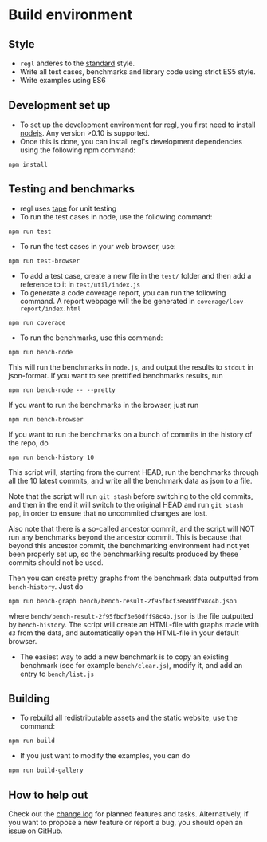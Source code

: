 # Build environment

## Style

* `regl` ahderes to the [standard](https://github.com/feross/standard) style.
* Write all test cases, benchmarks and library code using strict ES5 style.
* Write examples using ES6

## Development set up

* To set up the development environment for regl, you first need to install [nodejs](https://nodejs.org/en/).  Any version >0.10 is supported.
* Once this is done, you can install regl's development dependencies using the following npm command:

```
npm install
```

## Testing and benchmarks

* regl uses [tape](https://www.npmjs.com/package/tape) for unit testing
* To run the test cases in node, use the following command:
```
npm run test
```
* To run the test cases in your web browser, use:
```
npm run test-browser
```
* To add a test case, create a new file in the `test/` folder and then add a reference to it in `test/util/index.js`
* To generate a code coverage report, you can run the following command.  A report webpage will the be generated in `coverage/lcov-report/index.html`
```
npm run coverage
```
* To run the benchmarks, use this command:

```
npm run bench-node
```

This will run the benchmarks in `node.js`, and output the results to `stdout` in
json-format. If you want to see prettified benchmarks results, run

```
npm run bench-node -- --pretty
```

If you want to run the benchmarks in the browser, just run

```
npm run bench-browser
```

If you want to run the benchmarks on a bunch of commits in the history
of the repo, do

```
npm run bench-history 10
```

This script will, starting from the current HEAD, run the benchmarks
through all the 10 latest commits, and write all the benchmark data as json to a
file.

Note that the script will run `git stash` before switching to the old
commits, and then in the end it will switch to the original HEAD and run `git stash pop`,
in order to ensure that no uncommited changes are lost.

Also note that there is a so-called ancestor commit, and the script will NOT run any benchmarks beyond the ancestor commit. This is because that beyond this ancestor commit, the benchmarking environment had not yet been properly 
set up, so the benchmarking results produced by these commits should not be used. 

Then you can create pretty graphs from the benchmark data outputted
from `bench-history`. Just do

```
npm run bench-graph bench/bench-result-2f95fbcf3e60dff98c4b.json
```

where `bench/bench-result-2f95fbcf3e60dff98c4b.json` is the file
outputted by `bench-history`. The script will create an HTML-file with
graphs made with `d3` from the data, and automatically open the HTML-file
in your default browser.

* The easiest way to add a new benchmark is to copy an existing benchmark (see for example `bench/clear.js`), modify it, and add an entry to `bench/list.js`

## Building

* To rebuild all redistributable assets and the static website, use the command:
```
npm run build
```
* If you just want to modify the examples, you can do
```
npm run build-gallery
```

## How to help out

Check out the [change log](CHANGES.md) for planned features and tasks.  Alternatively, if you want to propose a new feature or report a bug, you should open an issue on GitHub.

